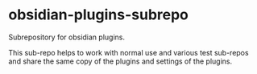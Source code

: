 # obsidian-plugins-subrepo

Subrepository for obsidian plugins.

This sub-repo helps to work with normal use and various test sub-repos and share
the same copy of the plugins and settings of the plugins.
